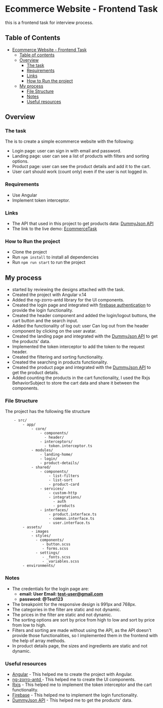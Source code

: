 # Ecommerce Website - Frontend Task
this is a frontend task for interview process.

## Table of Contents
- [Ecommerce Website - Frontend Task](#ecommerce-website---frontend-task)
  - [Table of contents](#table-of-contents)
  - [Overview](#overview)
    - [The task](#the-task)
    - [Requirements](#requirements)
    - [Links](#links)
    - [How to Run the project](#how-to-run-the-project)
  - [My process](#my-process)
    - [File Structure](#file-structure)
    - [Notes](#notes)
    - [Useful resources](#useful-resources)
  
## Overview
### The task
The is to create a simple ecommerce website with the following:

- Login page: user can sign in with email and password.
- Landing page: user can see a list of products with filters and sorting options.
- Product page: user can see the product details and add it to the cart.
- User cart should work (count only) even if the user is not logged in.

### Requirements
- Use Angular 
- Implement token interceptor.

### Links
- The API that used in this project to get products data: [DummyJson API](https://dummyjson.com/)
- The link to the live demo: [EcommerceTask](https://frontend-task-ecommerce.vercel.app/)

### How to Run the project
- Clone the project
- Run `npm install` to install all dependencies
- Run `npm run start` to run the project

## My process

- started by reviewing the designs attached with the task.
- Created the project with Angular v.14
- Added the ng-zorro-antd library for the UI components.
- Created the login page and integrated with [firebase authentication](https://firebase.google.com/docs/auth) to provide the login functionality.
- Created the header component and added the login/logout buttons, the cart button and the search input.
- Added the functionality of log out: user Can log out from the header component by clicking on the user avatar.
- Created the landing page and integrated with the [DummyJson API](https://dummyjson.com/)  to get the products' data.
- Implemented the token interceptor to add the token to the request header.
- Created the filtering and sorting functionality.
- Created the searching in products functionality.
- Created the product page and integrated with the [DummyJson API](https://dummyjson.com/) to get the product details.
- Added counting the products in the cart functionality, I used the Rxjs BehaviorSubject to store the cart data and share it between the components.

### File Structure
The project has the following file structure
```
    - src/
        - app/
            - core/
                - components/
                  - header/
                - interceptors/
                  - token.interceptor.ts
            - modules/
                - landing-home/
                - login/
                - product-details/
            - shared/
                - components/
                    - list-filters
                    - list-sort
                    - product-card
                - services/
                    - custom-http
                    - integrations/
                      - auth
                      - products
                - interfaces/
                    - product.interface.ts
                    - common.interface.ts
                    - user.interface.ts
        - assets/ 
            - images
            - styles/
              - components/
                 - button.scss
                 - forms.scss
              - settings/
                 - _fonts.scss
                 - _variables.scss
        - environments/
```   
### Notes
- The credentials for the login page are:
  - **email: User Email: test-user@gmail.com**
  - **password: @Test123**
- The breakpoint for the responsive design is 991px and 768px.
- The categories in the filter are static and not dynamic.
- The prices in the filter are static and not dynamic.
- The sorting options are sort by price from high to low and sort by price from low to high.
- Filters and sorting are made without using the API, as the API doesn't provide those functionalities, so I implemented them in the frontend with the help of array methods.
- In product details page, the sizes and ingredients are static and not dynamic.

### Useful resources

- [Angular](https://angular.io/) - This helped me to create the project with Angular.
- [ng-zorro-antd ](https://ng.ant.design/docs/introduce/en) - This helped me to create the UI components.
- [Rxjs](https://rxjs.dev/) - This helped me to implement the token interceptor and the cart functionality.
- [Firebase](https://firebase.google.com/docs/auth) - This helped me to implement the login functionality.
- [DummyJson API](https://dummyjson.com/) - This helped me to get the products' data.
